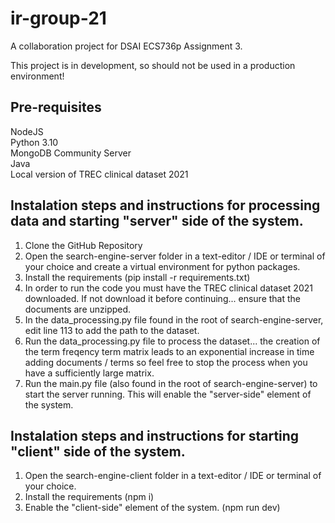 # ir-group-21
A collaboration project for DSAI ECS736p Assignment 3. 

This project is in development, so should not be used in a production environment!

## Pre-requisites 
NodeJS
<br>
Python 3.10
<br>
MongoDB Community Server 
<br>
Java
<br>
Local version of TREC clinical dataset 2021

## Instalation steps and instructions for processing data and starting "server" side of the system.   

1. Clone the GitHub Repository 
2. Open the search-engine-server folder in a text-editor / IDE or terminal of your choice and create a virtual environment for python packages. 
3. Install the requirements (pip install -r requirements.txt)
4. In order to run the code you must have the TREC clinical dataset  2021 downloaded. If not download it before continuing... ensure that the documents are unzipped. 
5. In the data_processing.py file found in the root of search-engine-server, edit line 113 to add the path to the dataset. 
6. Run the data_processing.py file to process the dataset... the creation of the term freqency term matrix leads to an exponential increase in time adding documents / terms so feel free to stop the process when you have a sufficiently large matrix. 
7. Run the main.py file (also found in the root of search-engine-server) to start the server running. This will enable the "server-side" element of the system. 

## Instalation steps and instructions for starting "client" side of the system.   

1. Open the search-engine-client folder in a text-editor / IDE or terminal of your choice. 
2. Install the requirements (npm i)
3. Enable the "client-side" element of the system. (npm run dev)
